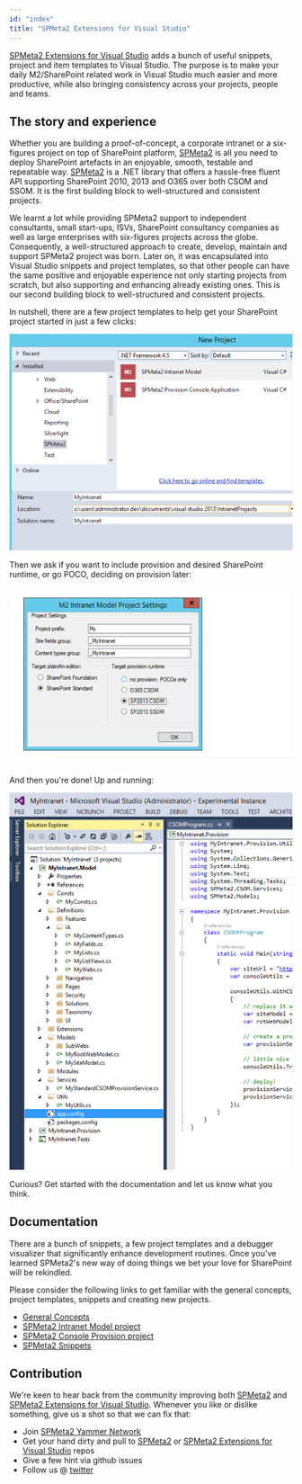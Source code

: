 ```yaml
---
id: "index"
title: "SPMeta2 Extensions for Visual Studio"
---
```


[SPMeta2 Extensions for Visual Studio](https://github.com/SubPointSolutions/spmeta2-vsixextensions) adds a bunch of useful snippets, project and item templates to Visual Studio. The purpose is to make your daily M2/SharePoint related work in Visual Studio much easier and more productive, while also bringing consistency across your projects, people and teams.

## The story and experience
Whether you are building a proof-of-concept, a corporate intranet or a six-figures project on top of SharePoint platform, 
[SPMeta2](https://github.com/SubPointSolutions/spmeta2) is all you need to deploy SharePoint artefacts in an enjoyable, smooth, testable and repeatable way. [SPMeta2](https://github.com/SubPointSolutions/spmeta2) is a .NET library that offers a  hassle-free fluent API supporting SharePoint 2010, 2013 and O365 over both CSOM and SSOM. It is the first building block to well-structured and consistent projects.

We learnt a lot while providing SPMeta2 support to independent consultants, small start-ups, ISVs, SharePoint consultancy companies as well as large enterprises with six-figures projects across the globe. Consequently, a well-structured approach to create, develop, maintain and support SPMeta2 project was born. Later on, it was encapsulated into Visual Studio snippets and project templates, so that other people can have the same positive and enjoyable experience not only starting projects from scratch, but also supporting and enhancing already existing ones. This is our second building block to well-structured and consistent projects.

In nutshell, there are a few project templates to help get your SharePoint project started in just a few clicks:

![alt-text](assets/spmeta2-vs/M2NewProjectWizard.png)

Then we ask if you want to include provision and desired SharePoint runtime, or go POCO, deciding on provision later:

![alt-text](assets/spmeta2-vs/M2NewProjectWizard.Runtime.png)


And then you're done! Up and running:

![alt-text](assets/spmeta2-vs/M2ModelProjectExpanded.png)

Curious? Get started with the documentation and let us know what you think.
## Documentation 
There are a bunch of snippets, a few project templates and a debugger visualizer that significantly enhance development routines. Once you've learned SPMeta2's new way of doing things we bet your love for SharePoint will be rekindled.

Please consider the following links to get familiar with the general concepts, project templates, snippets and creating new projects.

* [General Concepts](/spmeta2-vs/getting-started)
* [SPMeta2 Intranet Model project](/spmeta2-vs/getting-started/intranetmodelprojecttemplate)
* [SPMeta2 Console Provision project](/spmeta2-vs/getting-started/consoleprovisionprojecttemplate)
* [SPMeta2 Snippets](/spmeta2-vs/getting-started/snippets)

## Contribution
We're keen to hear back from the community improving both [SPMeta2](https://github.com/SubPointSolutions/spmeta2) and [SPMeta2 Extensions for Visual Studio](https://github.com/SubPointSolutions/spmeta2-vsixextensions). Whenever you like or dislike something, give us a shot so that we can fix that:
* Join [SPMeta2 Yammer Network](https://www.yammer.com/spmeta2feedback)
* Get your hand dirty and pull to [SPMeta2](https://github.com/SubPointSolutions/spmeta2) or [SPMeta2 Extensions for Visual Studio](https://github.com/SubPointSolutions/spmeta2-vsixextensions) repos
* Give a few hint via github issues
* Follow us @ [twitter](https://twitter.com/spmeta2)